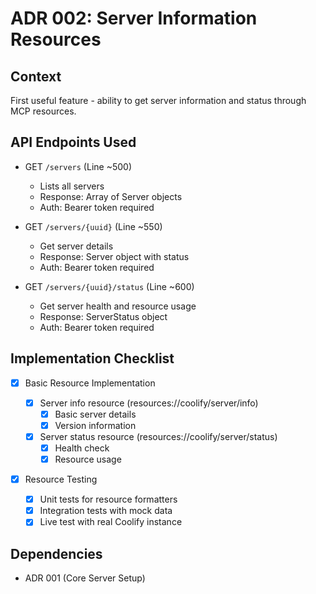 # ADR 002: Server Information Resources

## Context

First useful feature - ability to get server information and status through MCP resources.

## API Endpoints Used

- GET `/servers` (Line ~500)

  - Lists all servers
  - Response: Array of Server objects
  - Auth: Bearer token required

- GET `/servers/{uuid}` (Line ~550)

  - Get server details
  - Response: Server object with status
  - Auth: Bearer token required

- GET `/servers/{uuid}/status` (Line ~600)
  - Get server health and resource usage
  - Response: ServerStatus object
  - Auth: Bearer token required

## Implementation Checklist

- [x] Basic Resource Implementation

  - [x] Server info resource (resources://coolify/server/info)
    - [x] Basic server details
    - [x] Version information
  - [x] Server status resource (resources://coolify/server/status)
    - [x] Health check
    - [x] Resource usage

- [x] Resource Testing
  - [x] Unit tests for resource formatters
  - [x] Integration tests with mock data
  - [x] Live test with real Coolify instance

## Dependencies

- ADR 001 (Core Server Setup)
